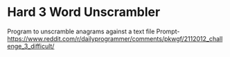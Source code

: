 # Hard 3 Word Unscrambler
Program to unscramble anagrams against a text file
Prompt-
https://www.reddit.com/r/dailyprogrammer/comments/pkwgf/2112012_challenge_3_difficult/